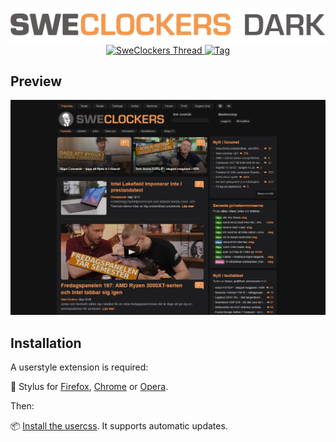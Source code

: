<p align="center">
	<img alt="sweclockersdark-logo" src="images/banner.png" width="720">
	<br>
	<a href="https://www.sweclockers.com/forum/trad/1515628-sweclockers-dark-ett-modernt-morkt-tema">
		<img src="https://img.shields.io/badge/SweClockers-Thread-F47447" alt="SweClockers Thread">
	</a>
	<a href="https://github.com/Soitora/SweClockers-Dark/tags">
		<img src="https://img.shields.io/github/tag/Soitora/SweClockers-Dark.svg?label=tag" alt="Tag">
	</a>
</p>

## Preview
![SweClockers Dark preview](images/preview.png)

## Installation
A userstyle extension is required:

🎨 Stylus for [Firefox](https://addons.mozilla.org/en-US/firefox/addon/styl-us/), [Chrome](https://chrome.google.com/webstore/detail/stylus/clngdbkpkpeebahjckkjfobafhncgmne) or [Opera](https://addons.opera.com/en-gb/extensions/details/stylus/).<br>

Then:

📦 [Install the usercss](https://github.com/Soitora/SweClockers-Dark/raw/master/sweclockers-dark.user.styl). It supports automatic updates.<br>
